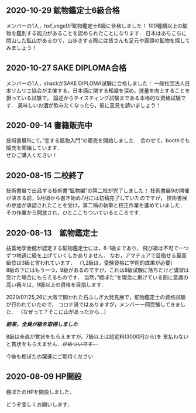 ## 2020-10-29 鉱物鑑定士6級合格
メンバーの1人，hxf_vogelが鉱物鑑定士6級に合格しました！
100種類以上の鉱物を鑑別する能力があることを認められたことになります．
日本はあちこちに閉山した鉱山があるので，山歩きする際には皆さんも足元や露頭の鉱物を探してみましょう！

## 2020-10-27 SAKE DIPLOMA合格
メンバーの1人，shackがSAKE DIPLOMA試験に合格しました！
一般社団法人日本ソムリエ協会が主催する，日本酒に関する知識を深め，技量を向上することを狙っている試験で，
論述からテイスティング試験まである本格的な資格試験です．
美味しいお酒が飲みたくなったら，彼に意見を請いましょう！

## 2020-09-14 書籍販売中
技術書展9にて，”恋する鉱物入門”の販売を開始しました．
合わせて，boothでも販売を開始しています．  
ぜひご購入ください！

## 2020-08-15 二校終了
技術書展で出品する技術書”鉱物編”の第二校が完了しました！
技術書展9の開催が決まる前，5月頃から書き始め7月には初稿完了していたのですが，
技術書展の参加が承認されたことを受け，第二稿の執筆と校正作業を進めていました．
その作業から開放され，ひとここちついているところです．

## 2020-08-13　鉱物鑑定士
益富地学会館が認定する鉱物鑑定士には，8-1級まであり，
飛び級は不可で一つずつ地道に級を上げていくしかありません．
なお，アマチュアで目指せる最高級位は3級と言われています．
（1,2級は，受験資格に学術的成果が必要）  
8級の下にはもう一つ，9級があるのですが，これは8級試験に落ちたけど講習は受けた場合にもらえるものです．
当然，”棚ぼた”を理念に掲げている割に意識の高い我々は，9級以上の資格を目指します．

2020/07/25,26に大阪で開かれた石ふしぎ大発見展で，鉱物鑑定士の資格試験が行われていたので，
コロナ渦ではありますが，メンバー一同受験してきました．
（なぜって？そこに山があったから...）

___結果，全員が級を取得しました___

8級は全員が賞状をもらえますが，7級以上は認定料(3000円から)を
支払わないと賞状をもらえません．~~がめついです．~~  

今後も棚ぼたの躍進にご期待ください

## 2020-08-09 HP開設
棚ぼたのHPを開設しました．  

どうぞ宜しくお願いします．
